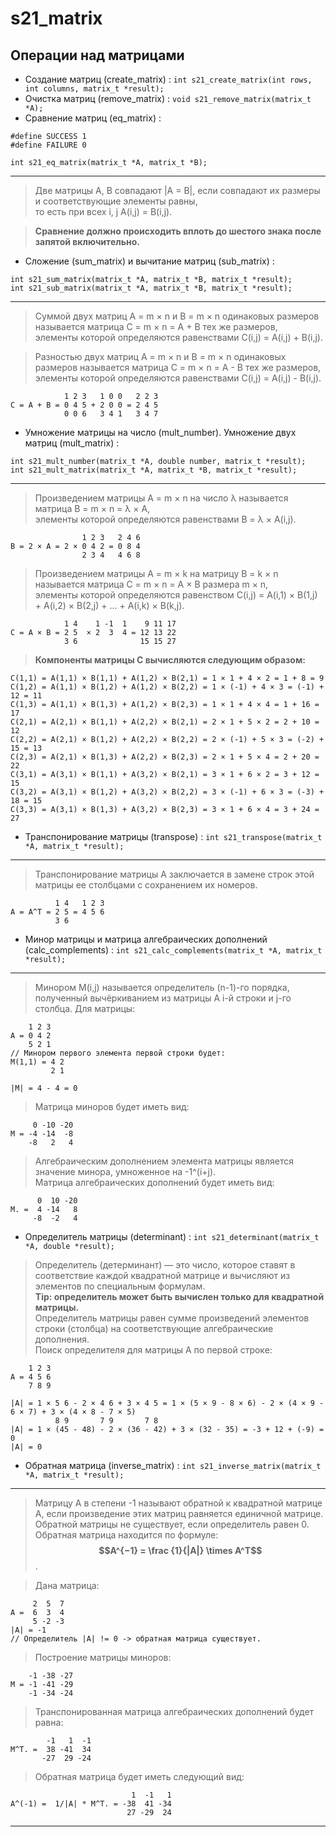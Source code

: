 # s21_matrix
## Операции над матрицами
- Создание матриц (create_matrix) : ```int s21_create_matrix(int rows, int columns, matrix_t *result);```
- Очистка матриц (remove_matrix) : ```void s21_remove_matrix(matrix_t *A);```
- Сравнение матриц (eq_matrix) :
```
#define SUCCESS 1
#define FAILURE 0

int s21_eq_matrix(matrix_t *A, matrix_t *B);
```
---
> Две матрицы A, B совпадают |A = B|, если совпадают их размеры и соответствующие элементы равны, <br> то есть при всех i, j A(i,j) = B(i,j).

> **Сравнение должно происходить вплоть до шестого знака после запятой включительно.**
- Сложение (sum_matrix) и вычитание матриц (sub_matrix) :
```
int s21_sum_matrix(matrix_t *A, matrix_t *B, matrix_t *result);
int s21_sub_matrix(matrix_t *A, matrix_t *B, matrix_t *result);
```
---
> Суммой двух матриц A = m × n и B = m × n одинаковых размеров называется матрица C = m × n = A + B тех же размеров, <br> элементы которой определяются равенствами C(i,j) = A(i,j) + B(i,j).

> Разностью двух матриц A = m × n и B = m × n одинаковых размеров называется матрица C = m × n = A - B тех же размеров, <br> элементы которой определяются равенствами C(i,j) = A(i,j) - B(i,j).
```
            1 2 3   1 0 0   2 2 3
С = A + B = 0 4 5 + 2 0 0 = 2 4 5
            0 0 6   3 4 1   3 4 7
```
- Умножение матрицы на число (mult_number). Умножение двух матриц (mult_matrix) :
```
int s21_mult_number(matrix_t *A, double number, matrix_t *result);
int s21_mult_matrix(matrix_t *A, matrix_t *B, matrix_t *result);
```
---
> Произведением матрицы A = m × n на число λ называется матрица B = m × n = λ × A, <br> элементы которой определяются равенствами B = λ × A(i,j).
```
                1 2 3   2 4 6   
B = 2 × A = 2 × 0 4 2 = 0 8 4 
                2 3 4   4 6 8   
```
> Произведением матрицы A = m × k на матрицу B = k × n называется матрица C = m × n = A × B размера m × n, <br> элементы которой определяются равенством C(i,j) = A(i,1) × B(1,j) + A(i,2) × B(2,j) + … + A(i,k) × B(k,j).
```
            1 4    1 -1  1    9 11 17   
C = A × B = 2 5  × 2  3  4 = 12 13 22 
            3 6              15 15 27
```
> **Компоненты матрицы С вычисляются следующим образом:**
```
C(1,1) = A(1,1) × B(1,1) + A(1,2) × B(2,1) = 1 × 1 + 4 × 2 = 1 + 8 = 9
C(1,2) = A(1,1) × B(1,2) + A(1,2) × B(2,2) = 1 × (-1) + 4 × 3 = (-1) + 12 = 11
C(1,3) = A(1,1) × B(1,3) + A(1,2) × B(2,3) = 1 × 1 + 4 × 4 = 1 + 16 = 17
C(2,1) = A(2,1) × B(1,1) + A(2,2) × B(2,1) = 2 × 1 + 5 × 2 = 2 + 10 = 12
C(2,2) = A(2,1) × B(1,2) + A(2,2) × B(2,2) = 2 × (-1) + 5 × 3 = (-2) + 15 = 13
C(2,3) = A(2,1) × B(1,3) + A(2,2) × B(2,3) = 2 × 1 + 5 × 4 = 2 + 20 = 22
C(3,1) = A(3,1) × B(1,1) + A(3,2) × B(2,1) = 3 × 1 + 6 × 2 = 3 + 12 = 15
C(3,2) = A(3,1) × B(1,2) + A(3,2) × B(2,2) = 3 × (-1) + 6 × 3 = (-3) + 18 = 15
C(3,3) = A(3,1) × B(1,3) + A(3,2) × B(2,3) = 3 × 1 + 6 × 4 = 3 + 24 = 27			
```
- Транспонирование матрицы (transpose) : ``` int s21_transpose(matrix_t *A, matrix_t *result); ```
---
> Транспонирование матрицы А заключается в замене строк этой матрицы ее столбцами с сохранением их номеров.
```
          1 4   1 2 3
A = A^T = 2 5 = 4 5 6
          3 6
```

- Минор матрицы и матрица алгебраических дополнений (calc_complements) : ``` int s21_calc_complements(matrix_t *A, matrix_t *result); ```
---
> Минором M(i,j) называется определитель (n-1)-го порядка, полученный вычёркиванием из матрицы A i-й строки и j-го столбца.
> Для матрицы:
```
    1 2 3
A = 0 4 2
    5 2 1
// Минором первого элемента первой строки будет:
M(1,1) = 4 2
         2 1

|M| = 4 - 4 = 0
```
> Матрица миноров будет иметь вид:
```
     0 -10 -20
M = -4 -14  -8
    -8   2   4
```
> Алгебраическим дополнением элемента матрицы является значение минора, умноженное на -1^(i+j). <br> Матрица алгебраических дополнений будет иметь вид:
```
      0  10 -20
M. =  4 -14   8
     -8  -2   4
```
- Определитель матрицы (determinant) : ``` int s21_determinant(matrix_t *A, double *result); ```
> Определитель (детерминант) — это число, которое ставят в соответствие каждой квадратной матрице и вычисляют из элементов по специальным формулам.
<br> **Tip: определитель может быть вычислен только для квадратной матрицы.**
<br> Определитель матрицы равен сумме произведений элементов строки (столбца) на соответствующие алгебраические дополнения.
<br> Поиск определителя для матрицы A по первой строке:
```
    1 2 3
A = 4 5 6
    7 8 9
	
|A| = 1 × 5 6 - 2 × 4 6 + 3 × 4 5 = 1 × (5 × 9 - 8 × 6) - 2 × (4 × 9 - 6 × 7) + 3 × (4 × 8 - 7 × 5)
          8 9       7 9       7 8
|A| = 1 × (45 - 48) - 2 × (36 - 42) + 3 × (32 - 35) = -3 + 12 + (-9) = 0
|A| = 0
```
- Обратная матрица (inverse_matrix) : ``` int s21_inverse_matrix(matrix_t *A, matrix_t *result); ```
---
> Матрицу A в степени -1 называют обратной к квадратной матрице А, если произведение этих матриц равняется единичной матрице.
<br> Обратной матрицы не существует, если определитель равен 0.
Обратная матрица находится по формуле:  
**$$A^{−1} = \frac {1}{|A|} \times A^T$$**. <br>

> Дана матрица:
```
     2  5  7
A =  6  3  4
     5 -2 -3
|A| = -1
// Определитель |A| != 0 -> обратная матрица существует.
```
> Построение матрицы миноров:
```
    -1 -38 -27
М = -1 -41 -29
    -1 -34 -24
```
> Транспонированная матрица алгебраических дополнений будет равна:
```
        -1   1  -1
М^T. =  38 -41  34
       -27  29 -24
```
> Обратная матрица будет иметь следующий вид:
```
                           1  -1   1
A^(-1) =  1/|A| * M^T. = -38  41 -34
                          27 -29  24 
```
---
